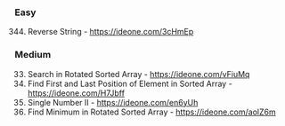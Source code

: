 ### Easy
344. Reverse String - https://ideone.com/3cHmEp
### Medium
33. Search in Rotated Sorted Array - https://ideone.com/vFiuMq
34. Find First and Last Position of Element in Sorted Array - https://ideone.com/H7Jbff
137. Single Number II - https://ideone.com/en6yUh
153. Find Minimum in Rotated Sorted Array - https://ideone.com/aolZ6m

